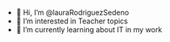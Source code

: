 - 👋 Hi, I’m @lauraRodriguezSedeno
- 👀 I’m interested in Teacher topics
- 🌱 I’m currently learning about IT in my work
